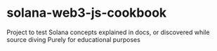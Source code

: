 # solana-web3-js-cookbook

Project to test Solana concepts explained in docs, or discovered while source diving
Purely for educational purposes
